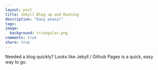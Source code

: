 ```yaml
---
layout: post
title: Jekyll Blog up and Running
description: "Easy peasy!"
tags: 
image:
  background: triangular.png
comments: true
share: true
---
```


Needed a blog quickly? Looks like Jekyll / Github Pages is a quick, easy way to go. 